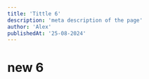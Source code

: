 ```yaml
---
title: 'Tittle 6'
description: 'meta description of the page'
author: 'Alex'
publishedAt: '25-08-2024'
---
```


# new 6
